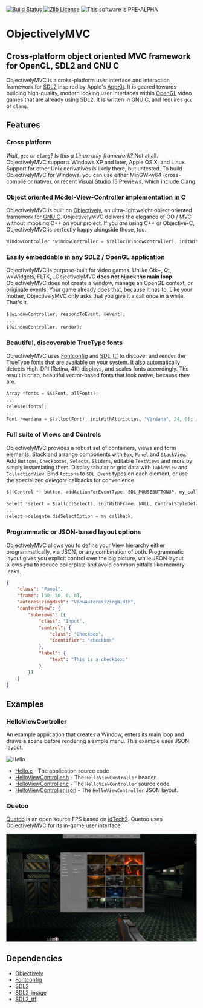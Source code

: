 [![Build Status](http://ci.quetoo.org/buildStatus/icon?job=ObjectivelyMVC-Linux-x86_64)](http://ci.quetoo.org/job/ObjectivelyMVC-Linux-x86_64/)
[![Zlib License](https://img.shields.io/badge/license-Zlib-brightgreen.svg)](https://opensource.org/licenses/Zlib)
![This software is PRE-ALPHA](https://img.shields.io/badge/development_stage-PRE_ALPHA-orange.svg)

ObjectivelyMVC
===

Cross-platform object oriented MVC framework for OpenGL, SDL2 and GNU C
---

ObjectivelyMVC is a cross-platform user interface and interaction framework for [SDL2](http://www.libsdl.org) inspired by 
Apple's [AppKit](https://developer.apple.com/reference/appkit). 
It is geared towards building high-quality, modern looking user interfaces within [OpenGL](http://www.opengl.org/) 
video games that are already using SDL2. It is written in [GNU C](http://www.gnu.org/software/gnu-c-manual/), and requires `gcc` or `clang`.
 
Features
---

### Cross platform

_Wait, `gcc` or `clang`? Is this a Linux-only framework?_ Not at all. ObjectivelyMVC supports Windows XP and later, Apple OS X, and Linux. Support for other Unix derivatives is likely there, but untested. To build ObjectivelyMVC for Windows, you can use either MinGW-w64 (cross-compile or native), or recent [Visual Studio 15](https://www.visualstudio.com/) Previews, which include Clang.

### Object oriented Model-View-Controller implementation in C

ObjectivelyMVC is built on [Objectively](https://github.com/jdolan/Objectively), an ultra-lightweight object oriented framework for [GNU C](http://www.gnu.org/software/gnu-c-manual/). ObjectivelyMVC delivers the elegance of OO / MVC without imposing C++ on your project. If you *are* using C++ or Objective-C, ObjectivelyMVC is perfectly happy alongside those, too.

```c
WindowController *windowController = $(alloc(WindowController), initWithWindow, window);
```

### Easily embeddable in any SDL2 / OpenGL application

ObjectivelyMVC is purpose-built for video games. Unlike Gtk+, Qt, wxWidgets, FLTK, ..ObjectivelyMVC **does not hijack the main loop**. ObjectivelyMVC does not create a window, manage an OpenGL context, or originate events. Your game already does that, because it has to. Like your mother, ObjectivelyMVC only asks that you give it a call once in a while. That's it.

```c
$(windowController, respondToEvent, &event);
...
$(windowController, render);
```

### Beautiful, discoverable TrueType fonts

ObjectivelyMVC uses [Fontconfig](https://www.freedesktop.org/wiki/Software/fontconfig/) and [SDL_ttf](https://www.libsdl.org/projects/SDL_ttf/) to discover and render the TrueType fonts that are available on your system. It also automatically detects High-DPI (Retina, 4K) displays, and scales fonts accordingly. The result is crisp, beautiful vector-based fonts that look native, because they are.

```c
Array *fonts = $$(Font, allFonts);
...
release(fonts);
...
Font *verdana = $(alloc(Font), initWithAttributes, "Verdana", 24, 0); // will render at 48pt on Retina displays
```

### Full suite of Views and Controls

ObjectivelyMVC provides a robust set of containers, views and form elements. Stack and arrange components with `Box`, `Panel` and `StackView`. Add `Buttons`, `Checkboxes`, `Selects`, `Sliders`, editable `TextViews` and more by simply instantiating them. Display tabular or grid data with `TableView` and `CollectionView`. Bind `Actions` to `SDL_Event` types on each element, or use the specialized _delegate_ callbacks for convenience.

```c
$((Control *) button, addActionForEventType, SDL_MOUSEBUTTONUP, my_callback, my_sender, my_data);
```

```c
Select *select = $(alloc(Select), initWithFrame, NULL, ControlStyleDefault);
...
select->delegate.didSelectOption = my_callback;
```

### Programmatic or JSON-based layout options

ObjectivelyMVC allows you to define your View hierarchy either programmatically, via JSON, or any combination of both. Programmatic layout gives you explicit control over the big picture, while JSON layout allows you to reduce boilerplate and avoid common pitfalls like memory leaks.

```json
{
	"class": "Panel",
	"frame": [50, 50, 0, 0],
	"autoresizingMask": "ViewAutoresizingWidth",
	"contentView": {
		"subviews": [{
			"class": "Input",
			"control": {
				"class": "Checkbox",
				"identifier": "checkbox"
			},
			"label": {
				"text": "This is a checkbox:"
			}
		}]
	}
}
```

Examples
---

### HelloViewController
An example application that creates a Window, enters its main loop and draws a scene before rendering a simple menu. This example uses JSON layout.

![Hello](Documentation/demo.gif)

 * [Hello.c](Examples/Hello.c) - The application source code
 * [HelloViewController.h](Examples/HelloViewController.h) - The `HelloViewController` header.
 * [HelloViewController.c](Examples/HelloViewController.c) - The `HelloViewController` source code.
 * [HelloViewController.json](Examples/HelloViewController.json) - The `HelloViewController` JSON layout. 


### Quetoo
[Quetoo](https://github.com/jdolan/quetoo) is an open source FPS based on [idTech2](https://en.wikipedia.org/wiki/Quake_II_engine). Quetoo uses ObjectivelyMVC for its in-game user interface:

![Quetoo](Documentation/quetoo.jpg)

Dependencies
---
 * [Objectively](https://github.com/jdolan/Objectively)
 * [Fontconfig](https://www.freedesktop.org/wiki/Software/fontconfig/)
 * [SDL2](https://www.libsdl.org/)
 * [SDL2_image](https://www.libsdl.org/projects/SDL_image/)
 * [SDL2_ttf](https://www.libsdl.org/projects/SDL_ttf/)

